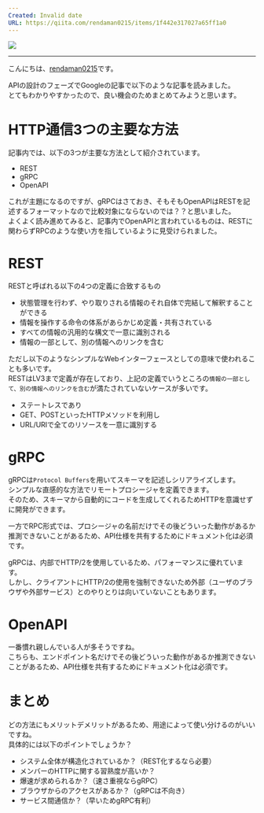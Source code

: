 ```yaml
---
Created: Invalid date
URL: https://qiita.com/rendaman0215/items/1f442e317027a65ff1a0
---
```

[![](https://qiita-user-contents.imgix.net/https%3A%2F%2Fcdn.qiita.com%2Fassets%2Fpublic%2Farticle-ogp-background-9f5428127621718a910c8b63951390ad.png?ixlib=rb-4.0.0&w=1200&mark64=aHR0cHM6Ly9xaWl0YS11c2VyLWNvbnRlbnRzLmltZ2l4Lm5ldC9-dGV4dD9peGxpYj1yYi00LjAuMCZ3PTkxNiZ0eHQ9QVBJJUU4JUE4JUFEJUU4JUE4JTg4JTNBJTIwZ1JQQyVFMyU4MCU4MU9wZW5BUEklRTMlODAlODFSRVNUJTIwJnR4dC1jb2xvcj0lMjMyMTIxMjEmdHh0LWZvbnQ9SGlyYWdpbm8lMjBTYW5zJTIwVzYmdHh0LXNpemU9NTYmdHh0LWNsaXA9ZWxsaXBzaXMmdHh0LWFsaWduPWxlZnQlMkN0b3Amcz02NDRlY2M5ZWE3MWFmOWIzOWIyNWI0NDQ0MmY2YTlkNA&mark-x=142&mark-y=112&blend64=aHR0cHM6Ly9xaWl0YS11c2VyLWNvbnRlbnRzLmltZ2l4Lm5ldC9-dGV4dD9peGxpYj1yYi00LjAuMCZ3PTYxNiZ0eHQ9JTQwcmVuZGFtYW4wMjE1JnR4dC1jb2xvcj0lMjMyMTIxMjEmdHh0LWZvbnQ9SGlyYWdpbm8lMjBTYW5zJTIwVzYmdHh0LXNpemU9MzYmdHh0LWFsaWduPWxlZnQlMkN0b3Amcz03NjllYTBjNjA3ZDYwMjA4YTg4MDczMWFmN2M5NDgzOQ&blend-x=142&blend-y=491&blend-mode=normal&s=874d93d5e94d5602b428ee3977a76db4)](https://qiita-user-contents.imgix.net/https%3A%2F%2Fcdn.qiita.com%2Fassets%2Fpublic%2Farticle-ogp-background-9f5428127621718a910c8b63951390ad.png?ixlib=rb-4.0.0&w=1200&mark64=aHR0cHM6Ly9xaWl0YS11c2VyLWNvbnRlbnRzLmltZ2l4Lm5ldC9-dGV4dD9peGxpYj1yYi00LjAuMCZ3PTkxNiZ0eHQ9QVBJJUU4JUE4JUFEJUU4JUE4JTg4JTNBJTIwZ1JQQyVFMyU4MCU4MU9wZW5BUEklRTMlODAlODFSRVNUJTIwJnR4dC1jb2xvcj0lMjMyMTIxMjEmdHh0LWZvbnQ9SGlyYWdpbm8lMjBTYW5zJTIwVzYmdHh0LXNpemU9NTYmdHh0LWNsaXA9ZWxsaXBzaXMmdHh0LWFsaWduPWxlZnQlMkN0b3Amcz02NDRlY2M5ZWE3MWFmOWIzOWIyNWI0NDQ0MmY2YTlkNA&mark-x=142&mark-y=112&blend64=aHR0cHM6Ly9xaWl0YS11c2VyLWNvbnRlbnRzLmltZ2l4Lm5ldC9-dGV4dD9peGxpYj1yYi00LjAuMCZ3PTYxNiZ0eHQ9JTQwcmVuZGFtYW4wMjE1JnR4dC1jb2xvcj0lMjMyMTIxMjEmdHh0LWZvbnQ9SGlyYWdpbm8lMjBTYW5zJTIwVzYmdHh0LXNpemU9MzYmdHh0LWFsaWduPWxlZnQlMkN0b3Amcz03NjllYTBjNjA3ZDYwMjA4YTg4MDczMWFmN2M5NDgzOQ&blend-x=142&blend-y=491&blend-mode=normal&s=874d93d5e94d5602b428ee3977a76db4)

---

こんにちは、[rendaman0215](https://twitter.com/rendaman0215)です。

APIの設計のフェーズでGoogleの記事で以下のような記事を読みました。  
とてもわかりやすかったので、良い機会のためまとめてみようと思います。

# HTTP通信3つの主要な方法

記事内では、以下の3つが主要な方法として紹介されています。

- REST
- gRPC
- OpenAPI

これが主題になるのですが、gRPCはさておき、そもそもOpenAPIはRESTを記述するフォーマットなので比較対象にならないのでは？？と思いました。  
よくよく読み進めてみると、記事内でOpenAPIと言われているものは、RESTに関わらずRPCのような使い方を指しているように見受けられました。

# REST

RESTと呼ばれる以下の4つの定義に合致するもの

- 状態管理を行わず、やり取りされる情報のそれ自体で完結して解釈することができる
- 情報を操作する命令の体系があらかじめ定義・共有されている
- すべての情報の汎用的な構文で一意に識別される
- 情報の一部として、別の情報へのリンクを含む

ただし以下のようなシンプルなWebインターフェースとしての意味で使われることも多いです。  
RESTはLV3まで定義が存在しており、上記の定義でいうところの`情報の一部として、別の情報へのリンクを含む`が満たされていないケースが多いです。

- ステートレスであり
- GET、POSTといったHTTPメソッドを利用し
- URL/URIで全てのリソースを一意に識別する

# gRPC

gRPCは`Protocol Buffers`を用いてスキーマを記述しシリアライズします。  
シンプルな直感的な方法でリモートプロシージャを定義できます。  
そのため、スキーマから自動的にコードを生成してくれるためHTTPを意識せずに開発ができます。

一方でRPC形式では、プロシージャの名前だけでその後どういった動作があるか推測できないことがあるため、API仕様を共有するためにドキュメント化は必須です。

gRPCは、内部でHTTP/2を使用しているため、パフォーマンスに優れています。  
しかし、クライアントにHTTP/2の使用を強制できないため外部（ユーザのブラウザや外部サービス）とのやりとりは向いていないこともあります。

# OpenAPI

一番慣れ親しんでいる人が多そうですね。  
こちらも、エンドポイント名だけでその後どういった動作があるか推測できないことがあるため、API仕様を共有するためにドキュメント化は必須です。

# まとめ

どの方法にもメリットデメリットがあるため、用途によって使い分けるのがいいですね。  
具体的には以下のポイントでしょうか？

- システム全体が構造化されているか？（REST化するなら必要）
- メンバーのHTTPに関する習熟度が高いか？
- 爆速が求められるか？（速さ重視ならgRPC）
- ブラウザからのアクセスがあるか？（gRPCは不向き）
- サービス間通信か？（早いためgRPC有利）
